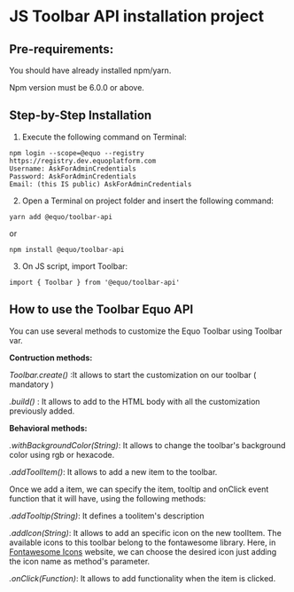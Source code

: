 # JS Toolbar API installation project

## Pre-requirements:
You should have already installed npm/yarn.

Npm version must be 6.0.0 or above.

## Step-by-Step Installation


1.  Execute the following command on Terminal:

```
npm login --scope=@equo --registry https://registry.dev.equoplatform.com
Username: AskForAdminCredentials
Password: AskForAdminCredentials
Email: (this IS public) AskForAdminCredentials
```

2. Open a Terminal on project folder and insert the following command:
   
```
yarn add @equo/toolbar-api 
``` 
or 
```
npm install @equo/toolbar-api
```

3. On JS script, import Toolbar:

```
import { Toolbar } from '@equo/toolbar-api'
```


## How to use the Toolbar Equo API
 You can use several methods to customize the Equo Toolbar using Toolbar var.

**Contruction methods:**

*Toolbar.create()* :It allows to start the customization on our toolbar ( mandatory )

*.build()* : It allows to add to the HTML body with all the customization previously added.

**Behavioral methods:**

*.withBackgroundColor(String)*: It allows to change the toolbar's background color using rgb or hexacode.

*.addToolItem()*: It allows to add a new item to the toolbar.


Once we add a item, we can specify the item, tooltip and onClick event function that it will have, using the following methods:

*.addTooltip(String)*: It defines a toolitem's description

*.addIcon(String)*: It allows to add an specific icon on the new toolItem. The available icons to this toolbar belong to the fontawesome library. Here, in [Fontawesome Icons](https://fontawesome.com/icons?d=gallery&s=regular,solid&m=free) website, we can choose the desired icon just adding the icon name as method's parameter.

*.onClick(Function)*: It allows to add functionality when the item is clicked. 

